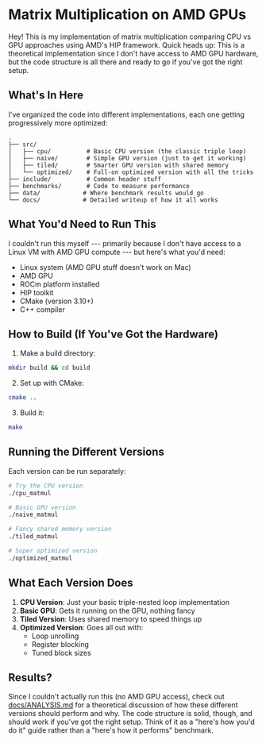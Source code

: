 # Matrix Multiplication on AMD GPUs

Hey! This is my implementation of matrix multiplication comparing CPU vs GPU approaches using AMD's HIP framework. Quick heads up: This is a theoretical implementation since I don't have access to AMD GPU hardware, but the code structure is all there and ready to go if you've got the right setup.

## What's In Here

I've organized the code into different implementations, each one getting progressively more optimized:
```
.
├── src/
│   ├── cpu/          # Basic CPU version (the classic triple loop)
│   ├── naive/        # Simple GPU version (just to get it working)
│   ├── tiled/        # Smarter GPU version with shared memory
│   └── optimized/    # Full-on optimized version with all the tricks
├── include/          # Common header stuff
├── benchmarks/       # Code to measure performance
├── data/            # Where benchmark results would go
└── docs/            # Detailed writeup of how it all works
```

## What You'd Need to Run This

I couldn't run this myself --- primarily because I don't have access to a Linux VM with AMD GPU compute --- but here's what you'd need:
- Linux system (AMD GPU stuff doesn't work on Mac)
- AMD GPU
- ROCm platform installed
- HIP toolkit
- CMake (version 3.10+)
- C++ compiler

## How to Build (If You've Got the Hardware)

1. Make a build directory:
```bash
mkdir build && cd build
```

2. Set up with CMake:
```bash
cmake ..
```

3. Build it:
```bash
make
```

## Running the Different Versions

Each version can be run separately:

```bash
# Try the CPU version
./cpu_matmul

# Basic GPU version
./naive_matmul

# Fancy shared memory version
./tiled_matmul

# Super optimized version
./optimized_matmul
```

## What Each Version Does

1. **CPU Version**: Just your basic triple-nested loop implementation
2. **Basic GPU**: Gets it running on the GPU, nothing fancy
3. **Tiled Version**: Uses shared memory to speed things up
4. **Optimized Version**: Goes all out with:
   - Loop unrolling
   - Register blocking
   - Tuned block sizes

## Results?

Since I couldn't actually run this (no AMD GPU access), check out [docs/ANALYSIS.md](docs/ANALYSIS.md) for a theoretical discussion of how these different versions should perform and why. The code structure is solid, though, and should work if you've got the right setup. Think of it as a "here's how you'd do it" guide rather than a "here's how it performs" benchmark. 
